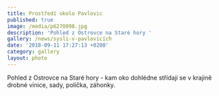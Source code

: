 ```yaml
---
title: Prostředí okolo Pavlovic
published: true
image: /media/p6270098.jpg
description: 'Pohled z Ostrovce na Staré hory '
gallery: /news/sysli-v-pavlovicích
date: '2018-09-11 17:27:13 +0200'
category: gallery
layout: photo
---
```

Pohled z Ostrovce na Staré hory - kam oko dohlédne střídají se v krajině drobné vinice, sady, políčka, záhonky.
